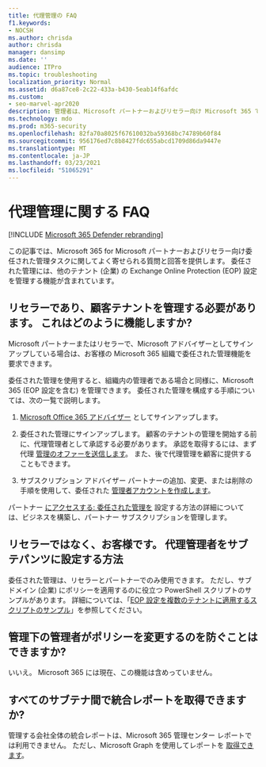 ```yaml
---
title: 代理管理の FAQ
f1.keywords:
- NOCSH
ms.author: chrisda
author: chrisda
manager: dansimp
ms.date: ''
audience: ITPro
ms.topic: troubleshooting
localization_priority: Normal
ms.assetid: d6a87ce8-2c22-433a-b430-5eab14f6afdc
ms.custom:
- seo-marvel-apr2020
description: 管理者は、Microsoft パートナーおよびリセラー向け Microsoft 365 で委任された管理タスクに関するよく寄せられる質問と回答を表示できます。
ms.technology: mdo
ms.prod: m365-security
ms.openlocfilehash: 82fa70a8025f67610032ba59368bc74789b60f84
ms.sourcegitcommit: 956176ed7c8b8427fdc655abcd1709d86da9447e
ms.translationtype: MT
ms.contentlocale: ja-JP
ms.lasthandoff: 03/23/2021
ms.locfileid: "51065291"
---
```

# <a name="delegated-administration-faq"></a>代理管理に関する FAQ

[!INCLUDE [Microsoft 365 Defender rebranding](../includes/microsoft-defender-for-office.md)]


この記事では、Microsoft 365 for Microsoft パートナーおよびリセラー向け委任された管理タスクに関してよく寄せられる質問と回答を提供します。 委任された管理には、他のテナント (企業) の Exchange Online Protection (EOP) 設定を管理する機能が含まれています。

## <a name="im-a-reseller-and-i-need-to-manage-my-customer-tenants-how-does-this-work"></a>リセラーであり、顧客テナントを管理する必要があります。 これはどのように機能しますか?

Microsoft パートナーまたはリセラーで、Microsoft アドバイザーとしてサインアップしている場合は、お客様の Microsoft 365 組織で委任された管理機能を要求できます。 

委任された管理を使用すると、組織内の管理者である場合と同様に、Microsoft 365 (EOP 設定を含む) を管理できます。 委任された管理を構成する手順については、次の一覧で説明します。

1. [Microsoft Office 365 アドバイザー](https://partner.microsoft.com/?cloudbenefits) としてサインアップします。

2. 委任された管理にサインアップします。 顧客のテナントの管理を開始する前に、代理管理者として承認する必要があります。 承認を取得するには、まず代理 [管理のオファーを送信します](https://support.microsoft.com/office/26530dc0-ebba-415b-86b1-b55bc06b073e)。 また、後で代理管理を顧客に提供することもできます。

3. サブスクリプション アドバイザー パートナーの追加、変更、または削除の手順を使用して、委任された [管理者アカウントを作成します](../../admin/misc/add-partner.md)。

パートナー [にアクセスする: 委任された管理を](https://support.microsoft.com/office/30dd1681-47e0-4cbc-abfe-a222cd111319) 設定する方法の詳細については、ビジネスを構築し、パートナー サブスクリプションを管理します。

## <a name="im-a-customer-not-a-reseller-how-can-set-up-delegated-administrator-for-my-subtenants"></a>リセラーではなく、お客様です。 代理管理者をサブテパンツに設定する方法

委任された管理は、リセラーとパートナーでのみ使用できます。 ただし、サブドメイン (企業) にポリシーを適用するのに役立つ PowerShell スクリプトのサンプルがあります。 詳細については、「[EOP 設定を複数のテナントに適用するスクリプトのサンプル](sample-script-for-applying-eop-settings-to-multiple-tenants.md)」を参照してください。

## <a name="can-i-prevent-my-subtenant-admin-from-modifying-my-policy"></a>管理下の管理者がポリシーを変更するのを防ぐことはできますか?

いいえ。 Microsoft 365 には現在、この機能は含めっていません。

## <a name="can-i-get-consolidated-reporting-across-all-of-my-subtenants"></a>すべてのサブテナ間で統合レポートを取得できますか?

管理する会社全体の統合レポートは、Microsoft 365 管理センター レポートでは利用できません。 ただし、Microsoft Graph を使用してレポートを [取得できます](/graph/overview)。
